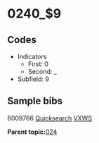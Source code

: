 # 0240\_$9

## Codes

-   Indicators
    -   First: 0
    -   Second: \_
-   Subfield: 9

## Sample bibs

6009766 [Quicksearch](https://search.library.yale.edu/catalog/6009766) [VXWS](http://prodorbis.library.yale.edu:7014/vxws/GetHoldingsService?bibId=6009766)

**Parent topic:**[024](../../tags/024/024.md)

